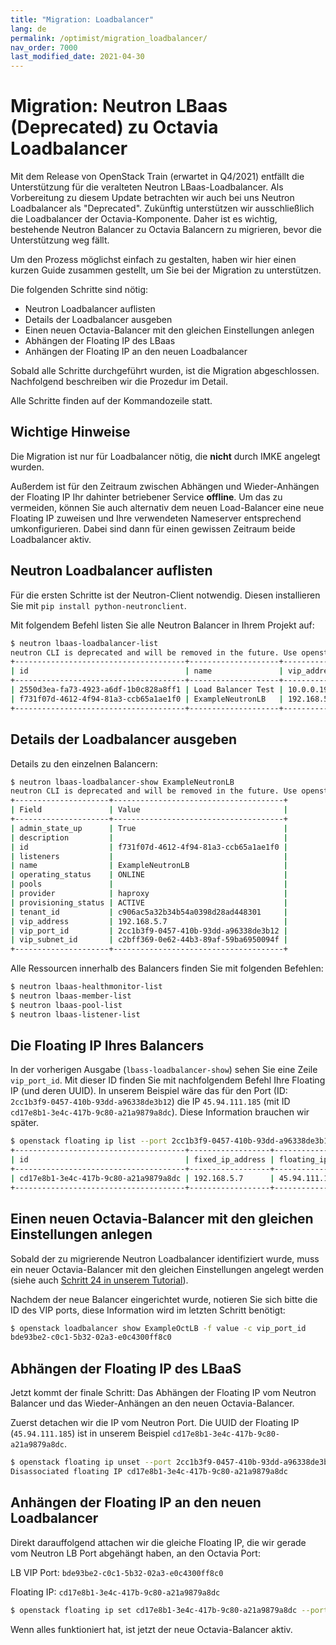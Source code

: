 ```yaml
---
title: "Migration: Loadbalancer"
lang: de
permalink: /optimist/migration_loadbalancer/
nav_order: 7000
last_modified_date: 2021-04-30
---
```


# Migration: Neutron LBaas (Deprecated) zu Octavia Loadbalancer

Mit dem Release von OpenStack Train (erwartet in Q4/2021) entfällt die Unterstützung für die veralteten Neutron LBaas-Loadbalancer. Als Vorbereitung zu diesem Update betrachten wir auch bei uns Neutron Loadbalancer als "Deprecated". Zukünftig unterstützen wir ausschließlich die Loadbalancer der Octavia-Komponente. Daher ist es wichtig, bestehende Neutron Balancer zu Octavia Balancern zu migrieren, bevor die Unterstützung weg fällt.

Um den Prozess möglichst einfach zu gestalten, haben wir hier einen kurzen Guide zusammen gestellt, um Sie bei der Migration zu unterstützen.

Die folgenden Schritte sind nötig:
- Neutron Loadbalancer auflisten
- Details der Loadbalancer ausgeben
- Einen neuen Octavia-Balancer mit den gleichen Einstellungen anlegen
- Abhängen der Floating IP des LBaas
- Anhängen der Floating IP an den neuen Loadbalancer

Sobald alle Schritte durchgeführt wurden, ist die Migration abgeschlossen. Nachfolgend beschreiben wir die Prozedur im Detail.

Alle Schritte finden auf der Kommandozeile statt.

## Wichtige Hinweise

Die Migration ist nur für Loadbalancer nötig, die **nicht** durch IMKE angelegt wurden.

Außerdem ist für den Zeitraum zwischen Abhängen und Wieder-Anhängen der Floating IP Ihr dahinter betriebener Service **offline**. Um das zu vermeiden, können Sie auch alternativ dem neuen Load-Balancer eine neue Floating IP zuweisen und Ihre verwendeten Nameserver entsprechend umkonfigurieren. Dabei sind dann für einen gewissen Zeitraum beide Loadbalancer aktiv.


## Neutron Loadbalancer auflisten

Für die ersten Schritte ist der Neutron-Client notwendig. Diesen installieren Sie mit `pip install python-neutronclient`.

Mit folgendem Befehl listen Sie alle Neutron Balancer in Ihrem Projekt auf:

```bash
$ neutron lbaas-loadbalancer-list
neutron CLI is deprecated and will be removed in the future. Use openstack CLI instead.
+--------------------------------------+--------------------+-------------+---------------------+----------+
| id                                   | name               | vip_address | provisioning_status | provider |
+--------------------------------------+--------------------+-------------+---------------------+----------+
| 2550d3ea-fa73-4923-a6df-1b0c828a8ff1 | Load Balancer Test | 10.0.0.19   | ACTIVE              | haproxy  |
| f731f07d-4612-4f94-81a3-ccb65a1ae1f0 | ExampleNeutronLB   | 192.168.5.7 | ACTIVE              | haproxy  |
+--------------------------------------+--------------------+-------------+---------------------+----------+
```

## Details der Loadbalancer ausgeben

Details zu den einzelnen Balancern:

```bash
$ neutron lbaas-loadbalancer-show ExampleNeutronLB
neutron CLI is deprecated and will be removed in the future. Use openstack CLI instead.
+---------------------+--------------------------------------+
| Field               | Value                                |
+---------------------+--------------------------------------+
| admin_state_up      | True                                 |
| description         |                                      |
| id                  | f731f07d-4612-4f94-81a3-ccb65a1ae1f0 |
| listeners           |                                      |
| name                | ExampleNeutronLB                     |
| operating_status    | ONLINE                               |
| pools               |                                      |
| provider            | haproxy                              |
| provisioning_status | ACTIVE                               |
| tenant_id           | c906ac5a32b34b54a0398d28ad448301     |
| vip_address         | 192.168.5.7                          |
| vip_port_id         | 2cc1b3f9-0457-410b-93dd-a96338de3b12 |
| vip_subnet_id       | c2bff369-0e62-44b3-89af-59ba6950094f |
+---------------------+--------------------------------------+
```

Alle Ressourcen innerhalb des Balancers finden Sie mit folgenden Befehlen:

```bash
$ neutron lbaas-healthmonitor-list
$ neutron lbaas-member-list
$ neutron lbaas-pool-list
$ neutron lbaas-listener-list
```

## Die Floating IP Ihres Balancers

In der vorherigen Ausgabe (`lbass-loadbalancer-show`) sehen Sie eine Zeile `vip_port_id`. Mit dieser ID finden Sie mit nachfolgendem Befehl Ihre Floating IP (und deren UUID). In unserem Beispiel wäre das für den Port (ID: `2cc1b3f9-0457-410b-93dd-a96338de3b12`) die IP `45.94.111.185` (mit ID `cd17e8b1-3e4c-417b-9c80-a21a9879a8dc`). Diese Information brauchen wir später.

```bash
$ openstack floating ip list --port 2cc1b3f9-0457-410b-93dd-a96338de3b12
+--------------------------------------+------------------+---------------------+--------------------------------------+
| id                                   | fixed_ip_address | floating_ip_address | port_id                              |
+--------------------------------------+------------------+---------------------+--------------------------------------+
| cd17e8b1-3e4c-417b-9c80-a21a9879a8dc | 192.168.5.7      | 45.94.111.185       | 2cc1b3f9-0457-410b-93dd-a96338de3b12 |
+--------------------------------------+------------------+---------------------+--------------------------------------+
```

## Einen neuen Octavia-Balancer mit den gleichen Einstellungen anlegen

Sobald der zu migrierende Neutron Loadbalancer identifiziert wurde, muss ein neuer Octavia-Balancer mit den gleichen Einstellungen angelegt werden (siehe auch [Schritt 24 in unserem Tutorial](/optimist/guided_tour/step24/)). 

Nachdem der neue Balancer eingerichtet wurde, notieren Sie sich bitte die ID des VIP ports, diese Information wird im letzten Schritt benötigt:

```bash
$ openstack loadbalancer show ExampleOctLB -f value -c vip_port_id
bde93be2-c0c1-5b32-02a3-e0c4300ff8c0
```

## Abhängen der Floating IP des LBaaS

Jetzt kommt der finale Schritt: Das Abhängen der Floating IP vom Neutron Balancer und das Wieder-Anhängen an den neuen Octavia-Balancer. 

Zuerst detachen wir die IP vom Neutron Port. Die UUID der Floating IP (`45.94.111.185`) ist in unserem Beispiel `cd17e8b1-3e4c-417b-9c80-a21a9879a8dc`.

```bash
$ openstack floating ip unset --port 2cc1b3f9-0457-410b-93dd-a96338de3b12 cd17e8b1-3e4c-417b-9c80-a21a9879a8dc
Disassociated floating IP cd17e8b1-3e4c-417b-9c80-a21a9879a8dc
```

## Anhängen der Floating IP an den neuen Loadbalancer

Direkt darauffolgend attachen wir die gleiche Floating IP, die wir gerade vom Neutron LB Port abgehängt haben, an den Octavia Port:

LB VIP Port: `bde93be2-c0c1-5b32-02a3-e0c4300ff8c0`

Floating IP: `cd17e8b1-3e4c-417b-9c80-a21a9879a8dc`

```bash
$ openstack floating ip set cd17e8b1-3e4c-417b-9c80-a21a9879a8dc --port bde93be2-c0c1-5b32-02a3-e0c4300ff8c0
```

Wenn alles funktioniert hat, ist jetzt der neue Octavia-Balancer aktiv.
